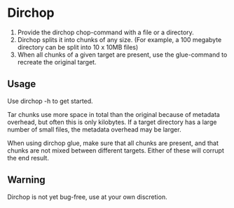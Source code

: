 # Dirchop
1. Provide the dirchop chop-command with a file or a directory.
2. Dirchop splits it into chunks of any size. (For example, a 100 megabyte directory can be split into 10 x 10MB files)
3. When all chunks of a given target are present, use the glue-command to recreate the original target.
## Usage
Use dirchop -h to get started.

Tar chunks use more space in total than the original because of metadata overhead, but often this is only kilobytes. If a target directory has a large number of small files, the metadata overhead may be larger.

When using dirchop glue, make sure that all chunks are present, and that chunks are not mixed between different targets. Either of these will corrupt the end result.

## Warning
Dirchop is not yet bug-free, use at your own discretion.